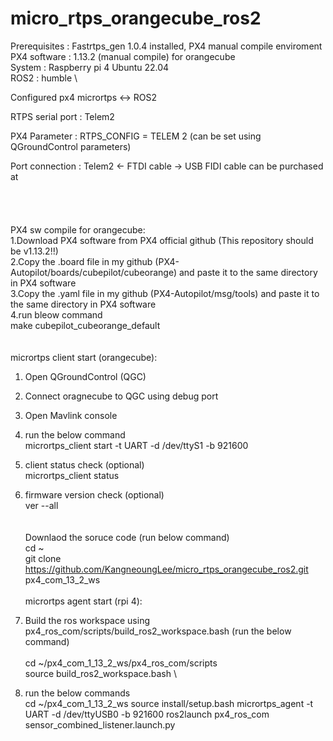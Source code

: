 # micro_rtps_orangecube_ros2
Prerequisites : Fastrtps_gen 1.0.4 installed, PX4 manual compile enviroment
\
PX4 software : 1.13.2 (manual compile) for orangecube
\
System : Raspberry pi 4 Ubuntu 22.04
\
ROS2 : humble
\

Configured px4 micrortps <-> ROS2

RTPS serial port : Telem2

PX4 Parameter :  RTPS_CONFIG = TELEM 2 (can be set using QGroundControl parameters)

Port connection :  Telem2 <- FTDI cable -> USB
FIDI cable can be purchased at 
\
\
\
\
\
PX4 sw compile for orangecube:
\
1.Download PX4 software from PX4 official github      (This repository should be v1.13.2!!)
\
2.Copy the .board file in my github (PX4-Autopilot/boards/cubepilot/cubeorange)  and paste it to the same directory in PX4 software
\
3.Copy the .yaml file in my github (PX4-Autopilot/msg/tools) and paste it to the same directory in PX4 software
\
4.run bleow command
\
make cubepilot_cubeorange_default
\
\
\
micrortps client start (orangecube):
1. Open QGroundControl (QGC)
2. Connect oragnecube to QGC using debug port
3. Open Mavlink console
4. run the below command
\
micrortps_client start -t UART -d /dev/ttyS1 -b 921600

5. client status check (optional)
\
micrortps_client status


6. firmware version check (optional)
\
ver --all
\
\
\
Downlaod the soruce code (run below command)
\
cd ~
\
git clone https://github.com/KangneoungLee/micro_rtps_orangecube_ros2.git px4_com_13_2_ws
\
\
micrortps agent start (rpi 4):
1. Build the ros workspace using px4_ros_com/scripts/build_ros2_workspace.bash (run the below command)   
\
cd ~/px4_com_1_13_2_ws/px4_ros_com/scripts
\
source build_ros2_workspace.bash
\
2. run the below commands
\
cd ~/px4_com_1_13_2_ws
source install/setup.bash
micrortps_agent -t UART -d /dev/ttyUSB0 -b 921600
ros2launch px4_ros_com sensor_combined_listener.launch.py
